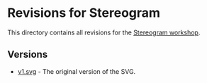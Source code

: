 # Revisions for Stereogram

This directory contains all revisions for the [Stereogram workshop](../README.md).

## Versions

- [v1.svg](./v1.svg) - The original version of the SVG.

